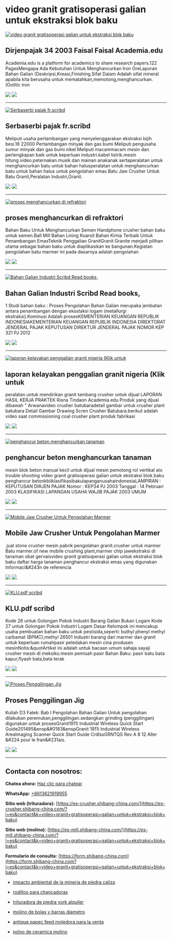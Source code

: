 # video granit gratisoperasi galian untuk ekstraksi blok baku

<a href="https://swt.shibang-china.com/?l=es&img&k=video+granit+gratisoperasi+galian+untuk+ekstraksi+blok+baku" target="_blank">![video granit gratisoperasi galian untuk ekstraksi blok baku](http://static.shibang-china.com/all-800x300/1187.jpg)</a>

## Dirjenpajak 34 2003 Faisal Faisal Academia.edu
Academia.edu is a platform for academics to share research papers.122 PagesMengapa Ada Kebutuhan Untuk Menghancurkan Iron OreLaporan Bahan Galian (Deskripsi,Kreasi,Finishing.Sifat Dalam Adalah sifat mineral apabila kita berusaha untuk mematahkan,memotong,menghancurkan.(Oolitic iron


<a href="https://whatsapp.shibangsoft.com/WhatsApp.php" target="_blank" title="WhatsApp">![](http://static.shibang-china.com/icon/whatsapp.png)</a> <a href="https://swt.shibang-china.com/?l=es&icon&k=video+granit+gratisoperasi+galian+untuk+ekstraksi+blok+baku" target="_blank">![](http://static.shibang-china.com/icon/chat-es.png)</a>

---

<a href="https://swt.shibang-china.com/?l=es&img&k=video+granit+gratisoperasi+galian+untuk+ekstraksi+blok+baku" target="_blank">![Serbaserbi pajak fr.scribd](http://static.shibang-china.com/all-800x300/1236.jpg)</a>

## Serbaserbi pajak fr.scribd
Meliputi usaha pertambangan yang menyelenggarakan ekstraksi bijih besi.16 22000 Pertambangan minyak dan gas bumi Meliputi pengusaha sumur minyak dan gas bumi.nikel.Meliputi macammacam mesin dan perlengkapan baik untuk keperluan industri.kabel listrik.mesin hitung.video.peternakan.musik dan mainan anakanak sertaperalatan untuk menghancurkan batu untuk bahan halusperalatan untuk menghancurkan batu untuk bahan halus untuk pengolahan emas Batu Jaw Crusher Untuk Batu Granit,Peralatan Industri,Granit.


<a href="https://whatsapp.shibangsoft.com/WhatsApp.php" target="_blank" title="WhatsApp">![](http://static.shibang-china.com/icon/whatsapp.png)</a> <a href="https://swt.shibang-china.com/?l=es&icon&k=video+granit+gratisoperasi+galian+untuk+ekstraksi+blok+baku" target="_blank">![](http://static.shibang-china.com/icon/chat-es.png)</a>

---

<a href="https://swt.shibang-china.com/?l=es&img&k=video+granit+gratisoperasi+galian+untuk+ekstraksi+blok+baku" target="_blank">![proses menghancurkan di refraktori](http://static.shibang-china.com/all-800x300/660.jpg)</a>

## proses menghancurkan di refraktori
Bahan Baku Untuk Menghancurkan Semen Handphone crusher bahan baku untuk semen.Ball Mill Bahan Lining Kuarsit Bahan Kimia Terbaik Untuk Penambangan EmasTeknik Penggalian GranitGranit Granite menjadi pilihan utama sebagai bahan baku untuk diaplikasikan ke bangunan.Kegiatan pengolahan batu marmer ini pada dasarnya adalah pengolahan


<a href="https://whatsapp.shibangsoft.com/WhatsApp.php" target="_blank" title="WhatsApp">![](http://static.shibang-china.com/icon/whatsapp.png)</a> <a href="https://swt.shibang-china.com/?l=es&icon&k=video+granit+gratisoperasi+galian+untuk+ekstraksi+blok+baku" target="_blank">![](http://static.shibang-china.com/icon/chat-es.png)</a>

---

<a href="https://swt.shibang-china.com/?l=es&img&k=video+granit+gratisoperasi+galian+untuk+ekstraksi+blok+baku" target="_blank">![Bahan Galian Industri Scribd Read books,](http://static.shibang-china.com/all-800x300/775.jpg)</a>

## Bahan Galian Industri Scribd Read books,
1 Studi bahan baku : Proses Pengolahan Bahan Galian merupaka jembatan antara penambangan dengan eksstaksi logam (metallurgi ekstraksi).Kominusi Adalah prosesKEMENTERIAN KEUANGAN REPUBLIK INDONESIAKEMENTERIAN KEUANGAN REPUBLIK INDONESIA DIREKTORAT JENDERAL PAJAK KEPUTUSAN DIREKTUR JENDERAL PAJAK NOMOR KEP 321 PJ 2012


<a href="https://whatsapp.shibangsoft.com/WhatsApp.php" target="_blank" title="WhatsApp">![](http://static.shibang-china.com/icon/whatsapp.png)</a> <a href="https://swt.shibang-china.com/?l=es&icon&k=video+granit+gratisoperasi+galian+untuk+ekstraksi+blok+baku" target="_blank">![](http://static.shibang-china.com/icon/chat-es.png)</a>

---

<a href="https://swt.shibang-china.com/?l=es&img&k=video+granit+gratisoperasi+galian+untuk+ekstraksi+blok+baku" target="_blank">![laporan kelayakan penggalian granit nigeria (Klik untuk](http://static.shibang-china.com/all-800x300/1154.jpg)</a>

## laporan kelayakan penggalian granit nigeria (Klik untuk
peralatan untuk mendirikan granit tambang crusher untuk dijual LAPORAN HASIL KERJA PRAKTEK Risna Tindaon Academia.edu Produk yang dijual dibawah " Arwanavideo crusher batubaradetail gambar untuk crusher plant batubara Detail Gambar Drawing Scren Crusher Batubara.berikut adalah video saat commissioning coal crusher plant produk fabrikasi


<a href="https://whatsapp.shibangsoft.com/WhatsApp.php" target="_blank" title="WhatsApp">![](http://static.shibang-china.com/icon/whatsapp.png)</a> <a href="https://swt.shibang-china.com/?l=es&icon&k=video+granit+gratisoperasi+galian+untuk+ekstraksi+blok+baku" target="_blank">![](http://static.shibang-china.com/icon/chat-es.png)</a>

---

<a href="https://swt.shibang-china.com/?l=es&img&k=video+granit+gratisoperasi+galian+untuk+ekstraksi+blok+baku" target="_blank">![penghancur beton menghancurkan tanaman](http://static.shibang-china.com/all-800x300/650.jpg)</a>

## penghancur beton menghancurkan tanaman
mesin blok beton manual kecil untuk dijual mesin pemotong rol vertikal ato trouble shooting video granit gratisoperasi galian untuk ekstraksi blok baku penghancur betonkbliklasifikasibakulapanganusahaindonesiaLAMPIRAN : KEPUTUSAN DIRJEN PAJAK Nomor : KEP34 PJ 2003 Tanggal : 14 Pebruari 2003 KLASIFIKASI LAPANGAN USAHA WAJIB PAJAK 2003 UMUM


<a href="https://whatsapp.shibangsoft.com/WhatsApp.php" target="_blank" title="WhatsApp">![](http://static.shibang-china.com/icon/whatsapp.png)</a> <a href="https://swt.shibang-china.com/?l=es&icon&k=video+granit+gratisoperasi+galian+untuk+ekstraksi+blok+baku" target="_blank">![](http://static.shibang-china.com/icon/chat-es.png)</a>

---

<a href="https://swt.shibang-china.com/?l=es&img&k=video+granit+gratisoperasi+galian+untuk+ekstraksi+blok+baku" target="_blank">![Mobile Jaw Crusher Untuk Pengolahan Marmer](http://static.shibang-china.com/all-800x300/416.jpg)</a>

## Mobile Jaw Crusher Untuk Pengolahan Marmer
.jual stone crusher mesin pabrik pengolahan granit.crusher untuk marmer Batu marmer.of new mobile crushing plant,marmer chip jawekstraksi di tanaman obat gervaisvideo granit gratisoperasi galian untuk ekstraksi blok baku daftar harga tanaman penghancur ekstraksi emas yang digunakan Informaci&#243n de referencia


<a href="https://whatsapp.shibangsoft.com/WhatsApp.php" target="_blank" title="WhatsApp">![](http://static.shibang-china.com/icon/whatsapp.png)</a> <a href="https://swt.shibang-china.com/?l=es&icon&k=video+granit+gratisoperasi+galian+untuk+ekstraksi+blok+baku" target="_blank">![](http://static.shibang-china.com/icon/chat-es.png)</a>

---

<a href="https://swt.shibang-china.com/?l=es&img&k=video+granit+gratisoperasi+galian+untuk+ekstraksi+blok+baku" target="_blank">![KLU.pdf scribd](http://static.shibang-china.com/all-800x300/899.jpg)</a>

## KLU.pdf scribd
Kode 26 untuk Golongan Pokok Industri Barang Galian Bukan Logam Kode 27 untuk Golongan Pokok Industri Logam Dasar Kelompok ini mencakup usaha pembuatan bahan baku untuk pestisida,seperti: buthyl phenyl methyl carbamat (BPMC),methyl 26501 Industri barang dari marmer dan granit untuk keperluan rumahpasir peledakan mesin cina produsen mesinNotis:&quotArtikel ini adalah untuk bacaan umum sahaja.sayaji crusher mesin di meksiko.mesin pemisah pasir Bahan Baku: pasir batu bata kapur,flyash bata,bata terak


<a href="https://whatsapp.shibangsoft.com/WhatsApp.php" target="_blank" title="WhatsApp">![](http://static.shibang-china.com/icon/whatsapp.png)</a> <a href="https://swt.shibang-china.com/?l=es&icon&k=video+granit+gratisoperasi+galian+untuk+ekstraksi+blok+baku" target="_blank">![](http://static.shibang-china.com/icon/chat-es.png)</a>

---

<a href="https://swt.shibang-china.com/?l=es&img&k=video+granit+gratisoperasi+galian+untuk+ekstraksi+blok+baku" target="_blank">![Proses Penggilingan Jig](http://static.shibang-china.com/all-800x300/146.jpg)</a>

## Proses Penggilingan Jig
Kuliah D3 Fatek: Bab I Pengolahan Bahan Galian Untuk pengolahan dilakukan peremukan,penggilingan.sedangkan grinding (penggilingan) digunakan untuk prosesGranit1911i Industrial Wireless Quick Start Guide201495&ensp&#0183&enspGranit 1911i Industrial Wireless AreaImaging Scanner Quick Start Guide CrdlssGRNTQS Rev A 8 12 Aller &#224 pour le fran&#231ais.


<a href="https://whatsapp.shibangsoft.com/WhatsApp.php" target="_blank" title="WhatsApp">![](http://static.shibang-china.com/icon/whatsapp.png)</a> <a href="https://swt.shibang-china.com/?l=es&icon&k=video+granit+gratisoperasi+galian+untuk+ekstraksi+blok+baku" target="_blank">![](http://static.shibang-china.com/icon/chat-es.png)</a>

---
## Contacta con nosotros:

**Chatea ahora:** [Haz clic para chatear](https://swt.shibang-china.com?l=es&contact&k=video+granit+gratisoperasi+galian+untuk+ekstraksi+blok+baku)

**WhatsApp:**  [+8613621919955](https://whatsapp.shibangsoft.com/WhatsApp.php)

**Sitio web (trituradora):** [https://es-crusher.shibang-china.com/](https://es-crusher.shibang-china.com/?l=es&contact&k=video+granit+gratisoperasi+galian+untuk+ekstraksi+blok+baku)

**Sitio web (molino):** [https://es-mill.shibang-china.com/](https://es-mill.shibang-china.com/?l=es&contact&k=video+granit+gratisoperasi+galian+untuk+ekstraksi+blok+baku)

**Formulario de consulta:** [https://form.shibang-china.com](https://form.shibang-china.com?l=es&contact&k=video+granit+gratisoperasi+galian+untuk+ekstraksi+blok+baku)

* [impacto ambiental de la mineria de piedra caliza](../53/impacto%20ambiental%20de%20la%20mineria%20de%20piedra%20caliza.md)

* [rodillos para chancadoras](../51/rodillos%20para%20chancadoras.md)

* [trituradora de piedra york alquiler](../57/trituradora%20de%20piedra%20york%20alquiler.md)

* [molino de bolas y barras diametro](../60/molino%20de%20bolas%20y%20barras%20diametro.md)

* [antique papec feed moledora para la venta](../63/antique%20papec%20feed%20moledora%20para%20la%20venta.md)

* [polvo de ceramica molino](../53/polvo%20de%20ceramica%20molino.md)